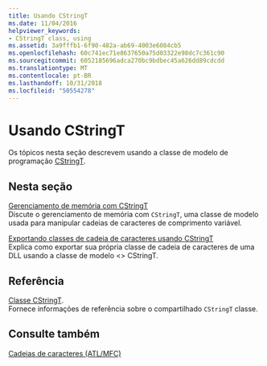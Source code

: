 ```yaml
---
title: Usando CStringT
ms.date: 11/04/2016
helpviewer_keywords:
- CStringT class, using
ms.assetid: 3a9fffb1-6f90-482a-ab69-4003e6084cb5
ms.openlocfilehash: 60c741ec71e8637650a75d03322e98dc7c361c90
ms.sourcegitcommit: 6052185696adca270bc9bdbec45a626dd89cdcdd
ms.translationtype: MT
ms.contentlocale: pt-BR
ms.lasthandoff: 10/31/2018
ms.locfileid: "50554278"
---
```

# <a name="using-cstringt"></a>Usando CStringT

Os tópicos nesta seção descrevem usando a classe de modelo de programação [CStringT](../atl-mfc-shared/reference/cstringt-class.md).

## <a name="in-this-section"></a>Nesta seção

[Gerenciamento de memória com CStringT](../atl-mfc-shared/memory-management-with-cstringt.md)<br/>
Discute o gerenciamento de memória com `CStringT`, uma classe de modelo usada para manipular cadeias de caracteres de comprimento variável.

[Exportando classes de cadeia de caracteres usando CStringT](../atl-mfc-shared/exporting-string-classes-using-cstringt.md)<br/>
Explica como exportar sua própria classe de cadeia de caracteres de uma DLL usando a classe de modelo <> CStringT.

## <a name="reference"></a>Referência

[Classe CStringT](../atl-mfc-shared/reference/cstringt-class.md).<br/>
Fornece informações de referência sobre o compartilhado `CStringT` classe.

## <a name="see-also"></a>Consulte também

[Cadeias de caracteres (ATL/MFC)](../atl-mfc-shared/strings-atl-mfc.md)

